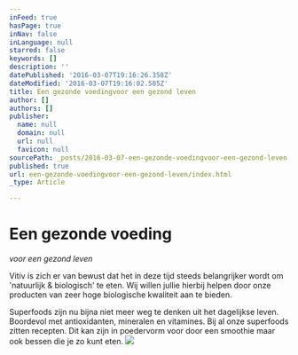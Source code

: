 ```yaml
---
inFeed: true
hasPage: true
inNav: false
inLanguage: null
starred: false
keywords: []
description: ''
datePublished: '2016-03-07T19:16:26.358Z'
dateModified: '2016-03-07T19:16:02.585Z'
title: Een gezonde voedingvoor een gezond leven
author: []
authors: []
publisher:
  name: null
  domain: null
  url: null
  favicon: null
sourcePath: _posts/2016-03-07-een-gezonde-voedingvoor-een-gezond-leven.md
published: true
url: een-gezonde-voedingvoor-een-gezond-leven/index.html
_type: Article

---
```

# Een gezonde voeding  
_voor een gezond leven_

Vitiv is zich er van bewust dat het in deze tijd steeds belangrijker wordt om 'natuurlijk & biologisch' te eten. Wij willen jullie hierbij helpen door onze producten van zeer hoge biologische kwaliteit aan te bieden.

Superfoods zijn nu bijna niet meer weg te denken uit het dagelijkse leven. Boordevol met antioxidanten, mineralen en vitamines. Bij al onze superfoods zitten recepten. Dit kan zijn in poedervorm voor door een smoothie maar ook bessen die je zo kunt eten.
![](https://the-grid-user-content.s3-us-west-2.amazonaws.com/7b2bcb53-0f7e-4c9a-9723-c24662f03119.jpg)